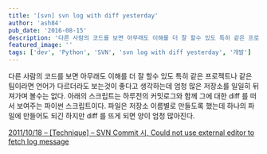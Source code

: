 ```yaml
---
title: '[svn] svn log with diff yesterday'
author: 'ash84'
pub_date: '2016-08-15'
description: '다른 사람의 코드를 보면 아무래도 이해를 더 잘 할수 있도 특히 같은 프로젝트나 같은 팀이라면 언어가 다르더라도 보는것이 좋다고 생각하는데 엄청 많은 저장소를 일일히 뒤져가며 볼수는 없다. 아래의 스크립트는 하루전의 커밋로그와 함께 그에 대한 diff 를 떠서 보여주는 파이썬 스크립트이다. 파일은 저장소 이름별로 만들도록 했는데 하나의 파일에 만들어도 되긴 하지만 diff 를 뜨게 되면 양이 엄청 많아진다.'
featured_image: ''
tags: ['dev', 'Python', 'SVN', 'svn log with diff yesterday', '개발']
---
```



다른 사람의 코드를 보면 아무래도 이해를 더 잘 할수 있도 특히 같은 프로젝트나 같은 팀이라면 언어가 다르더라도 보는것이 좋다고 생각하는데 엄청 많은 저장소를 일일히 뒤져가며 볼수는 없다. 아래의 스크립트는 하루전의 커밋로그와 함께 그에 대한 diff 를 떠서 보여주는 파이썬 스크립트이다. 파일은 저장소 이름별로 만들도록 했는데 하나의 파일에 만들어도 되긴 하지만 diff 를 뜨게 되면 양이 엄청 많아진다. 

<script src="https://gist.github.com/AhnSeongHyun/e45217c957febb68fc06.js"></script>

[2011/10/18 – [Technique] – SVN Commit 시, Could not use external editor to fetch log message](http://ash84.tistory.com/750)




